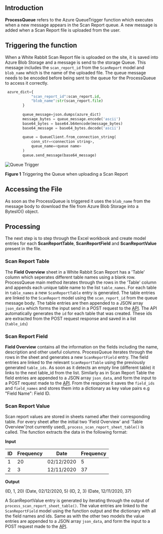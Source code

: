 ## Introduction
**ProcessQueue** refers to the Azure QueueTrigger function which executes  when a new message appears in the Scan Report queue. A new message is added when a Scan Report file is uploaded from the user. 

## Triggering the function
When a White Rabbit Scan Report file is uploaded on the site, it is saved into Azure Blob Storage and a message is send to the storage Queue. This message includes the `scan_report_id` from the `ScanReport` model and `blob_name` which is the name of the uploaded file. The queue message needs to be encoded before being sent to the queue for the ProcessQueue to access it correctly.
```python
 azure_dict={
            "scan_report_id":scan_report.id,
            "blob_name":str(scan_report.file)
        }
        
        queue_message=json.dumps(azure_dict)
        message_bytes = queue_message.encode('ascii')
        base64_bytes = base64.b64encode(message_bytes)
        base64_message = base64_bytes.decode('ascii')
        
        queue = QueueClient.from_connection_string(
            conn_str=<connection string>,
            queue_name=<queue name>
        )
        queue.send_message(base64_message)
```

![Queue Trigger](images/trigger.png)

**Figure 1** Triggering the Queue when uploading a Scan Report

## Accessing the File
As soon as the ProcessQueue is triggered it uses the `blob_name` from the message body to download the file from Azure Blob Storage into a BytesIO() object.

## Processing
The next step is to step through the Excel workbook and create model entries for each **ScanReportTable**, **ScanReportField** and **ScanReportValue** present in the file.

### Scan Report Table
The **Field Overview** sheet in a White Rabbit Scan Report has a 'Table' column which seperates different table names using a blank row. ProcessQueue main method iterates through the rows in the 'Table' column and appends each unique table name to the list `table_names`. 
For each table in `table_names` a new `ScanReportTable` entry is generated. The table entries are linked to the `ScanReport` model using the `scan_report_id` from the queue message body.
The table entries are then appended to a JSON array `json_data` which forms the input send in a POST request to the [API](API.md).
The API automatically generates the `id` for each table that was created. These ids are extracted from the POST request response and saved in a list (`table_ids`)

### Scan Report Field
**Field Overview** contains all the information on the fields including the name, description and other useful columns. ProcessQueue iterates through the rows in the sheet and generates a new `ScanReportField` entry. The field entries are linked to the relevant `ScanReportTable` using the previously generated `table_ids`. As soon as it detects an empty line (different table) it links to the next table_id from the list.
Similarly as in Scan Report Table the field entries are appended to a JSON array `json_data`, and form the input to a POST request made to the [API](API.md). From the response it saves the `field_ids` and `field_names` and stores them into a dictionary as key value pairs e.g "Field Name": Field ID.

### Scan Report Value
Scan report values are stored in sheets named after their corresponding table. For every sheet after the initial two 'Field Overview' and 'Table Overview'(not currently used), `process_scan_report_sheet_table()` is called. The function extracts the data in the following format:

**Input**

 ID  | Frequency    | Date |Frequency
----------| -------------|----------|---------
  1 | 20           | 02/12/2020  |5
  2 | 3            | 12/11/2020 |37

**Output**

(ID, 1, 20)
(Date, 02/12/2020, 5)
(ID, 2, 3)
(Date, 12/11/2020, 37)

A ScanReportValue entry is generated by iterating through the output of `process_scan_report_sheet_table()`. The value entries are linked to the `ScanReportField` model using the function output and the dictionary with all the field names and ids. Same as with the other two models the value entries are appended to a JSON array `json_data`, and form the input to a POST request made to the [API](API.md).
